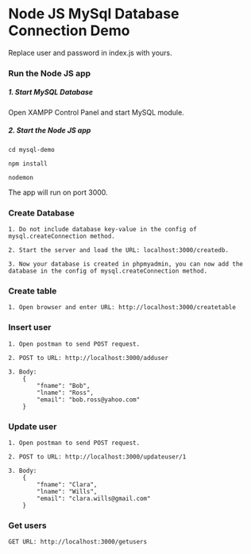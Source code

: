 # Node JS MySql Database Connection Demo

Replace user and password in index.js with yours.

### Run the Node JS app

##### 1. Start MySQL Database

Open XAMPP Control Panel and start MySQL module.

##### 2. Start the Node JS app

```shell
cd mysql-demo

npm install

nodemon
```

The app will run on port 3000.


### Create Database

```
1. Do not include database key-value in the config of mysql.createConnection method.

2. Start the server and load the URL: localhost:3000/createdb.

3. Now your database is created in phpmyadmin, you can now add the database in the config of mysql.createConnection method.
```

### Create table

```
1. Open browser and enter URL: http://localhost:3000/createtable
```

### Insert user

```
1. Open postman to send POST request.

2. POST to URL: http://localhost:3000/adduser

3. Body:
    {
        "fname": "Bob",
        "lname": "Ross",
        "email": "bob.ross@yahoo.com"
    }
```


### Update user

```
1. Open postman to send POST request.

2. POST to URL: http://localhost:3000/updateuser/1

3. Body:
    {
        "fname": "Clara",
        "lname": "Wills",
        "email": "clara.wills@gmail.com"
    }
```


### Get users

```
GET URL: http://localhost:3000/getusers
```
